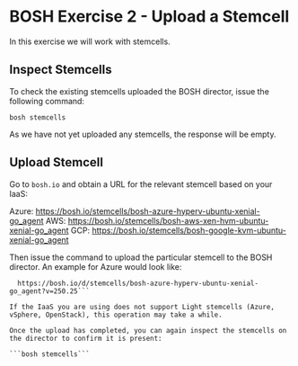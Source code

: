 # BOSH Exercise 2 - Upload a Stemcell

In this exercise we will work with stemcells.

## Inspect Stemcells

To check the existing stemcells uploaded the BOSH director, issue the following command:

```bosh stemcells```

As we have not yet uploaded any stemcells, the response will be empty.

## Upload Stemcell

Go to `bosh.io` and obtain a URL for the relevant stemcell based on your IaaS:

Azure: https://bosh.io/stemcells/bosh-azure-hyperv-ubuntu-xenial-go_agent
AWS: https://bosh.io/stemcells/bosh-aws-xen-hvm-ubuntu-xenial-go_agent
GCP: https://bosh.io/stemcells/bosh-google-kvm-ubuntu-xenial-go_agent

Then issue the command to upload the particular stemcell to the BOSH director. An example for Azure
would look like:

```bosh upload-stemcell --sha1 6432f6f83239a3c8383e05d397ee04d06aae729e \
  https://bosh.io/d/stemcells/bosh-azure-hyperv-ubuntu-xenial-go_agent?v=250.25```

If the IaaS you are using does not support Light stemcells (Azure, vSphere, OpenStack), this operation may take a while.

Once the upload has completed, you can again inspect the stemcells on the director to confirm it is present:

```bosh stemcells```